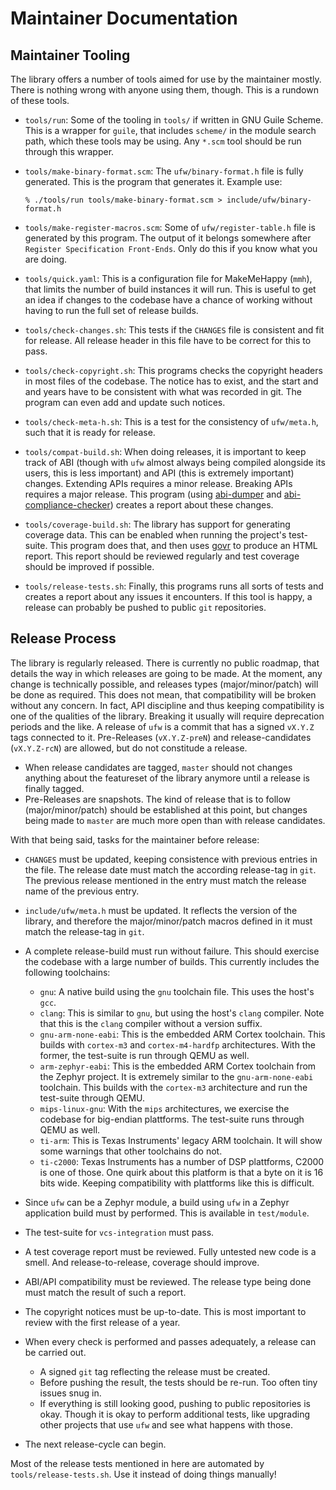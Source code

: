 # Maintainer Documentation

## Maintainer Tooling

The library offers a number of tools aimed for use by the maintainer mostly.
There is nothing wrong with anyone using them, though. This is a rundown of
these tools.

- `tools/run`: Some of the tooling in `tools/` if written in GNU Guile Scheme.
  This is a wrapper for `guile`, that includes `scheme/` in the module search
  path, which these tools may be using. Any `*.scm` tool should be run through
  this wrapper.

- `tools/make-binary-format.scm`: The `ufw/binary-format.h` file is fully
  generated. This is the program that generates it. Example use:

  ```
  % ./tools/run tools/make-binary-format.scm > include/ufw/binary-format.h
  ```

- `tools/make-register-macros.scm`: Some of `ufw/register-table.h` file is
  generated by this program. The output of it belongs somewhere after `Register
  Specification Front-Ends`. Only do this if you know what you are doing.

- `tools/quick.yaml`: This is a configuration file for MakeMeHappy (`mmh`),
  that limits the number of build instances it will run. This is useful to get
  an idea if changes to the codebase have a chance of working without having to
  run the full set of release builds.

- `tools/check-changes.sh`: This tests if the `CHANGES` file is consistent and
  fit for release. All release header in this file have to be correct for this
  to pass.

- `tools/check-copyright.sh`: This programs checks the copyright headers in
  most files of the codebase. The notice has to exist, and the start and and
  years have to be consistent with what was recorded in git. The program can
  even add and update such notices.

- `tools/check-meta-h.sh`: This is a test for the consistency of `ufw/meta.h`,
  such that it is ready for release.

- `tools/compat-build.sh`: When doing releases, it is important to keep track
  of ABI (though with `ufw` almost always being compiled alongside its users,
  this is less important) and API (this is extremely important) changes.
  Extending APIs requires a minor release. Breaking APIs requires a major
  release. This program (using [abi-dumper](https://github.com/lvc/abi-dumper)
  and [abi-compliance-checker](https://lvc.github.io/abi-compliance-checker))
  creates a report about these changes.

- `tools/coverage-build.sh`: The library has support for generating coverage
  data. This can be enabled when running the project's test-suite. This program
  does that, and then uses [govr](https://gcovr.com) to produce an HTML report.
  This report should be reviewed regularly and test coverage should be improved
  if possible.

- `tools/release-tests.sh`: Finally, this programs runs all sorts of tests and
  creates a report about any issues it encounters. If this tool is happy, a
  release can probably be pushed to public `git` repositories.


## Release Process

The library is regularly released. There is currently no public roadmap, that
details the way in which releases are going to be made. At the moment, any
change is technically possible, and releases types (major/minor/patch) will be
done as required. This does not mean, that compatibility will be broken without
any concern. In fact, API discipline and thus keeping compatibility is one of
the qualities of the library. Breaking it usually will require deprecation
periods and the like. A release of `ufw` is a commit that has a signed `vX.Y.Z`
tags connected to it. Pre-Releases (`vX.Y.Z-preN`) and release-candidates
(`vX.Y.Z-rcN`) are allowed, but do not constitude a release.

- When release candidates are tagged, `master` should not changes anything
  about the featureset of the library anymore until a release is finally
  tagged.
- Pre-Releases are snapshots. The kind of release that is to follow
  (major/minor/patch) should be established at this point, but changes being
  made to `master` are much more open than with release candidates.

With that being said, tasks for the maintainer before release:

- `CHANGES` must be updated, keeping consistence with previous entries in the
  file. The release date must match the according release-tag in `git`. The
  previous release mentioned in the entry must match the release name of the
  previous entry.

- `include/ufw/meta.h` must be updated. It reflects the version of the library,
  and therefore the major/minor/patch macros defined in it must match the
  release-tag in `git`.

- A complete release-build must run without failure. This should exercise the
  codebase with a large number of builds. This currently includes the following
  toolchains:

  - `gnu`: A native build using the `gnu` toolchain file. This uses the host's
    `gcc`.
  - `clang`: This is similar to `gnu`, but using the host's `clang` compiler.
    Note that this is the `clang` compiler without a version suffix.
  - `gnu-arm-none-eabi`: This is the embedded ARM Cortex toolchain. This builds
    with `cortex-m3` and `cortex-m4-hardfp` architectures. With the former, the
    test-suite is run through QEMU as well.
  - `arm-zephyr-eabi`: This is the embedded ARM Cortex toolchain from the
    Zephyr project. It is extremely similar to the `gnu-arm-none-eabi`
    toolchain. This builds with the `cortex-m3` architecture and run the
    test-suite through QEMU.
  - `mips-linux-gnu`: With the `mips` architectures, we exercise the codebase
    for big-endian plattforms. The test-suite runs through QEMU as well.
  - `ti-arm`: This is Texas Instruments' legacy ARM toolchain. It will show
    some warnings that other toolchains do not.
  - `ti-c2000`: Texas Instruments has a number of DSP plattforms, C2000 is one
    of those. One quirk about this platform is that a byte on it is 16 bits
    wide. Keeping compatibility with plattforms like this is difficult.

- Since `ufw` can be a Zephyr module, a build using `ufw` in a Zephyr
  application build must by performed. This is available in `test/module`.

- The test-suite for `vcs-integration` must pass.

- A test coverage report must be reviewed. Fully untested new code is a smell.
  And release-to-release, coverage should improve.

- ABI/API compatibility must be reviewed. The release type being done must
  match the result of such a report.

- The copyright notices must be up-to-date. This is most important to review
  with the first release of a year.

- When every check is performed and passes adequately, a release can be carried
  out.

  - A signed `git` tag reflecting the release must be created.
  - Before pushing the result, the tests should be re-run. Too often tiny
    issues snug in.
  - If everything is still looking good, pushing to public repositories is
    okay. Though it is okay to perform additional tests, like upgrading other
    projects that use `ufw` and see what happens with those.

- The next release-cycle can begin.

Most of the release tests mentioned in here are automated by
`tools/release-tests.sh`. Use it instead of doing things manually!
